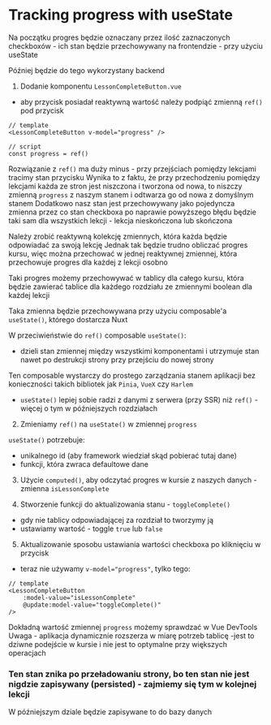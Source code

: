 # Tracking progress with useState

Na początku progres będzie oznaczany przez ilość zaznaczonych checkboxów - ich stan będzie przechowywany na frontendzie - przy użyciu useState

Później będzie do tego wykorzystany backend

1. Dodanie komponentu `LessonCompleteButton.vue`
- aby przycisk posiadał reaktywną wartość należy podpiąć zmienną `ref()` pod przycisk

```
// template
<LessonCompleteButton v-model="progress" />

// script
const progress = ref()
```

Rozwiązanie z `ref()` ma duży minus - przy przejściach pomiędzy lekcjami tracimy stan przycisku
Wynika to z faktu, że przy przechodzeniu pomiędzy lekcjami każda ze stron jest niszczona i tworzona od nowa, to niszczy zmienną `progress` z naszym stanem i odtwarza go od nowa z domyślnym stanem
Dodatkowo nasz stan jest przechowywany jako pojedyncza zmienna przez co stan checkboxa po naprawie powyższego błędu będzie taki sam dla wszystkich lekcji - lekcja nieskończona lub skończona

Należy zrobić reaktywną kolekcję zmiennych, która każda będzie odpowiadać za swoją lekcję
Jednak tak będzie trudno obliczać progres kursu, więc można przechować w jednej reaktywnej zmiennej, która przechowuje progres dla każdej z lekcji osobno

Taki progres możemy przechowywać w tablicy dla całego kursu, która będzie zawierać tablice dla każdego rozdziału ze zmiennymi boolean dla każdej lekcji

Taka zmienna będzie przechowywana przy użyciu composable'a `useState()`, którego dostarcza Nuxt

W przeciwieństwie do `ref()` composable `useState()`:
- dzieli stan zmiennej między wszystkimi komponentami i utrzymuje stan nawet po destrukcji strony przy przejściu do nowej strony

Ten composable wystarczy do prostego zarządzania stanem aplikacji bez konieczności takich bibliotek jak `Pinia`, `VueX` czy `Harlem`

- `useState()` lepiej sobie radzi z danymi z serwera (przy SSR) niż `ref()` - więcej o tym w późniejszych rozdziałach

2. Zmieniamy `ref()` na `useState()` w zmiennej `progress`

`useState()` potrzebuje:
- unikalnego id (aby framework wiedział skąd pobierać tutaj dane)
- funkcji, która zwraca defaultowe dane

3. Użycie `computed()`, aby odczytać progres w kursie z naszych danych - zmienna `isLessonComplete`

4. Stworzenie funkcji do aktualizowania stanu - `toggleComplete()`
- gdy nie tablicy odpowiadającej za rozdział to tworzymy ją
- ustawiamy wartość - toggle `true` lub `false`

5. Aktualizowanie sposobu ustawiania wartości checkboxa po kliknięciu w przycisk
- teraz nie używamy `v-model="progress"`, tylko tego:

```
// template
<LessonCompleteButton
    :model-value="isLessonComplete"
    @update:model-value="toggleComplete()"
/>
```

Dokładną wartość zmiennej `progress` możemy sprawdzać w Vue DevTools
Uwaga - aplikacja dynamicznie rozszerza w miarę potrzeb tablicę -jest to dziwne podejście w kursie i nie jest to optymalne przy większych operacjach

### Ten stan znika po przeładowaniu strony, bo ten stan nie jest nigdzie zapisywany (persisted) - zajmiemy się tym w kolejnej lekcji


W późniejszym dziale będzie zapisywane to do bazy danych
